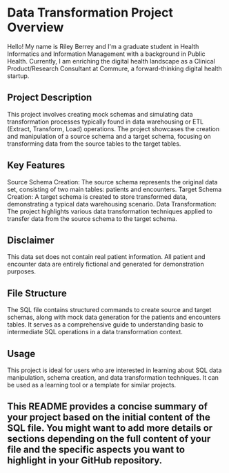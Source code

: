 # Data Transformation Project Overview

Hello! My name is Riley Berrey and I'm a graduate student in Health Informatics and Information Management with a background in Public Health. Currently, I am enriching the digital health landscape as a Clinical Product/Research Consultant at Commure, a forward-thinking digital health startup.

## Project Description
This project involves creating mock schemas and simulating data transformation processes typically found in data warehousing or ETL (Extract, Transform, Load) operations. The project showcases the creation and manipulation of a source schema and a target schema, focusing on transforming data from the source tables to the target tables.

## Key Features
Source Schema Creation: The source schema represents the original data set, consisting of two main tables: patients and encounters.
Target Schema Creation: A target schema is created to store transformed data, demonstrating a typical data warehousing scenario.
Data Transformation: The project highlights various data transformation techniques applied to transfer data from the source schema to the target schema.

## Disclaimer
This data set does not contain real patient information. All patient and encounter data are entirely fictional and generated for demonstration purposes.

## File Structure
The SQL file contains structured commands to create source and target schemas, along with mock data generation for the patients and encounters tables. It serves as a comprehensive guide to understanding basic to intermediate SQL operations in a data transformation context.

## Usage
This project is ideal for users who are interested in learning about SQL data manipulation, schema creation, and data transformation techniques. It can be used as a learning tool or a template for similar projects.

## This README provides a concise summary of your project based on the initial content of the SQL file. You might want to add more details or sections depending on the full content of your file and the specific aspects you want to highlight in your GitHub repository.
